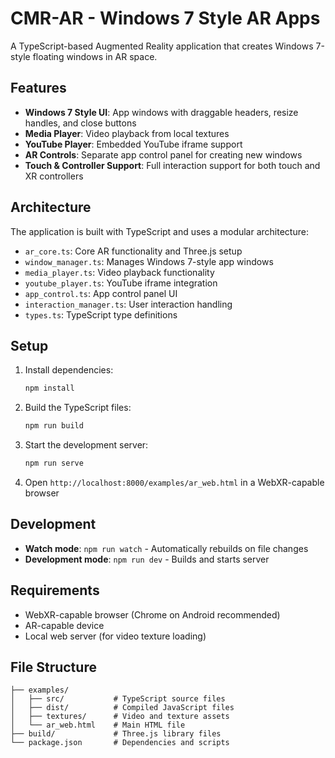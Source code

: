 # CMR-AR - Windows 7 Style AR Apps

A TypeScript-based Augmented Reality application that creates Windows 7-style floating windows in AR space.

## Features

- **Windows 7 Style UI**: App windows with draggable headers, resize handles, and close buttons
- **Media Player**: Video playback from local textures
- **YouTube Player**: Embedded YouTube iframe support
- **AR Controls**: Separate app control panel for creating new windows
- **Touch & Controller Support**: Full interaction support for both touch and XR controllers

## Architecture

The application is built with TypeScript and uses a modular architecture:

- `ar_core.ts`: Core AR functionality and Three.js setup
- `window_manager.ts`: Manages Windows 7-style app windows
- `media_player.ts`: Video playback functionality
- `youtube_player.ts`: YouTube iframe integration
- `app_control.ts`: App control panel UI
- `interaction_manager.ts`: User interaction handling
- `types.ts`: TypeScript type definitions

## Setup

1. Install dependencies:
   ```bash
   npm install
   ```

2. Build the TypeScript files:
   ```bash
   npm run build
   ```

3. Start the development server:
   ```bash
   npm run serve
   ```

4. Open `http://localhost:8000/examples/ar_web.html` in a WebXR-capable browser

## Development

- **Watch mode**: `npm run watch` - Automatically rebuilds on file changes
- **Development mode**: `npm run dev` - Builds and starts server

## Requirements

- WebXR-capable browser (Chrome on Android recommended)
- AR-capable device
- Local web server (for video texture loading)

## File Structure

```
├── examples/
│   ├── src/           # TypeScript source files
│   ├── dist/          # Compiled JavaScript files
│   ├── textures/      # Video and texture assets
│   └── ar_web.html    # Main HTML file
├── build/             # Three.js library files
└── package.json       # Dependencies and scripts
```